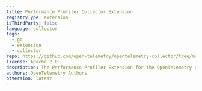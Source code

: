 ```yaml
---
title: Performance Profiler Collector Extension
registryType: extension
isThirdParty: false
language: collector
tags:
  - go
  - extension
  - collector
repo: https://github.com/open-telemetry/opentelemetry-collector/tree/main/extension/pprofextension
license: Apache 2.0
description: The Performance Profiler Extension for the OpenTelemetry Collector can be used to collect performance profiles and investigate issues with the service.
authors: OpenTelemetry Authors
otVersion: latest
---
```

